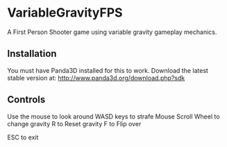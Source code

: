 VariableGravityFPS
==================

A First Person Shooter game using variable gravity gameplay mechanics.

Installation
-------
You must have Panda3D installed for this to work. Download the latest stable version at:
http://www.panda3d.org/download.php?sdk

Controls
--------
Use the mouse to look around
WASD keys to strafe
Mouse Scroll Wheel to change gravity
R to Reset gravity
F to Flip over

ESC to exit
